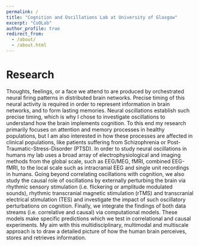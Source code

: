 ```yaml
---
permalink: /
title: "Cognition and Oscillations Lab at University of Glasgow"
excerpt: "CoOLab"
author_profile: true
redirect_from: 
  - /about/
  - /about.html
---
```

Research 
======
Thoughts, feelings, or a face we attend to are produced by orchestrated neural firing patterns in distributed brain networks. Precise timing of this neural activity is required in order to represent information in brain networks, and to form lasting memories. Neural oscillations establish such precise timing, which is why I chose to investigate oscillations to understand how the brain implements cognition. To this end my research primarily focuses on attention and memory processes in healthy populations, but I am also interested in how these processes are affected in clinical populations, like patients suffering from Schizophrenia or Post-Traumatic-Stress-Disorder (PTSD). In order to study neural oscillations in humans my lab uses a broad array of electrophysiological and imaging methods from the global scale, such as EEG/MEG, fMRI, combined EEG-fMRI, to the local scale such as intracranial EEG and single unit recordings in humans. Going beyond correlating oscillations with cognition, we also study the causal role of oscillations by externally perturbing the brain via rhythmic sensory stimulation (i.e. flickering or amplitude modulated sounds), rhythmic transcranial magnetic stimulation (rTMS) and transcranial electrical stimulation (TES) and investigate the impact of such oscillatory perturbations on cognition. Finally, we integrate the findings of both data streams (i.e. correlative and causal) via  computational models. These models make specific predictions which we test in correlational and causal experiments. My aim with this multidisciplinary, multimodal and multiscale approach is to draw a detailed picture of how the human brain perceives, stores and retrieves information.
